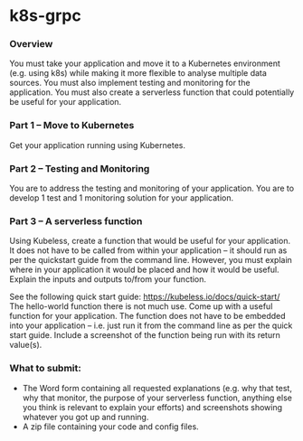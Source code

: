 # k8s-grpc

### Overview 
You must take your application and move it to a Kubernetes environment (e.g. using k8s) while making it more flexible to analyse multiple data sources. You must also implement testing and monitoring for the application. You must also create a serverless function that could potentially be useful for your application. 

### Part 1 – Move to Kubernetes
Get your application running using Kubernetes.

### Part 2 – Testing and Monitoring
You are to address the testing and monitoring of your application. You are to develop 1 test and 1 monitoring solution for your application. 

### Part 3 – A serverless function
Using Kubeless, create a function that would be useful for your application. It does not have to be called from within your application – it should run as per the quickstart guide from the command line. However, you must explain where in your application it would be placed and how it would be useful. Explain the inputs and outputs to/from your function. 

See the following quick start guide: https://kubeless.io/docs/quick-start/ 
The hello-world function there is not much use. Come up with a useful function for your application. The function does not have to be embedded into your application – i.e. just run it from the command line as per the quick start guide. Include a screenshot of the function being run with its return value(s). 

### What to submit: 
* The Word form containing all requested explanations (e.g. why that test, why that monitor, the purpose of your serverless function, anything else you think is relevant to explain your efforts) and screenshots showing whatever you got up and running.
* A zip file containing your code and config files.
